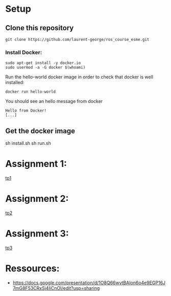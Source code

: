 # Setup
## Clone this repository

    git clone https://github.com/laurent-george/ros_course_esme.git


### Install Docker:

    sudo apt-get install -y docker.io
    sudo usermod -a -G docker $(whoami)

Run the hello-world docker image in order to check that docker is well installed:

    docker run hello-world

You should see an hello message from docker

```
Hello from Docker!
[...]
```

## Get the docker image
sh install.sh
sh run.sh


# Assignment 1:
[tp1](ros-esme-ws/tp1/TP1.pdf)

# Assignment 2:
[tp2](ros-esme-ws/tp1/TP2.pdf)

# Assignment 3:
[tp3](ros-esme-ws/tp1/BE.pdf)


# Ressources:

- https://docs.google.com/presentation/d/1O8Q66wvtBAlon6o4e9EGP16J7mG8F53CRxSj4IiCnOI/edit?usp=sharing



